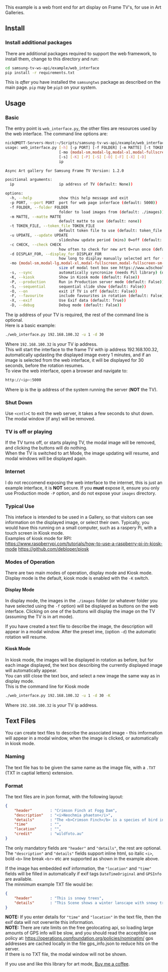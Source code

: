 This example is a web front end for art display on Frame TV's, for use in Art Galleries.

## Install

### Install additional packages

There are additional packages required to support the web framework, to install them, change to this directory and run:
```bash
cd samsung-tv-ws-api/example/web_interface
pip install -r requirements.txt
```
This is *after* you have installed the `samsungtws` package as described on the main page. `pip` may be `pip3` on your system.

## Usage

### Basic

The entry point is `web_interface.py`, the other files are resources used by the web interface. The command line options are:
```bash
nick@MQTT-Servers-Host:~/Scripts/samsung-tv-ws-api/example/web_interface$ ./web_interface.py -h
usage: web_interface.py [-h] [-p PORT] [-f FOLDER] [-m MATTE] [-t TOKEN_FILE] [-u UPDATE] [-c CHECK] [-d DISPLAY_FOR]
                        [-mo {modal-sm,modal-lg,modal-xl,modal-fullscreen,modal-fullscreen-sm-down,modal-fullscreen-md-down,modal-fullscreen-lg-down,modal-fullscreen-xl-down,modal-fullscreen-xxl-down}]
                        [-s] [-K] [-P] [-S] [-O] [-F] [-X] [-D]
                        ip

Async Art gallery for Samsung Frame TV Version: 1.2.0

positional arguments:
  ip                    ip address of TV (default: None))

options:
  -h, --help            show this help message and exit
  -p PORT, --port PORT  port for web page interface (default: 5000))
  -f FOLDER, --folder FOLDER
                        folder to load images from (default: ./images))
  -m MATTE, --matte MATTE
                        default matte to use (default: none))
  -t TOKEN_FILE, --token_file TOKEN_FILE
                        default token file to use (default: token_file.txt))
  -u UPDATE, --update UPDATE
                        slideshow update period (mins) 0=off (default: 0))
  -c CHECK, --check CHECK
                        how often to check for new art 0=run once (default: 600))
  -d DISPLAY_FOR, --display_for DISPLAY_FOR
                        how long to display manually selected art for (default: 120))
  -mo {modal-sm,modal-lg,modal-xl,modal-fullscreen,modal-fullscreen-sm-down,modal-fullscreen-md-down,modal-fullscreen-lg-down,modal-fullscreen-xl-down,modal-fullscreen-xxl-down}, --modal {modal-sm,modal-lg,modal-xl,modal-fullscreen,modal-fullscreen-sm-down,modal-fullscreen-md-down,modal-fullscreen-lg-down,modal-fullscreen-xl-down,modal-fullscreen-xxl-down}
                        size of modal text box see https://www.w3schools.com/bootstrap5/bootstrap_modal.php for explanation (default: medium
  -s, --sync            automatically syncronize (needs Pil library) (default: True))
  -K, --kiosk           Show in Kiosk mode (default: False))
  -P, --production      Run in Production server mode (default: False))
  -S, --sequential      sequential slide show (default: False))
  -O, --on              exit if TV is off (default: False))
  -F, --favourite       include favourites in rotation (default: False))
  -X, --exif            Use Exif data (default: True))
  -D, --debug           Debug mode (default: False))

```
The ip address of your TV is required, the rest of the command line is optional.  
Here is a basic example:
```bash
./web_interface.py 192.168.100.32 -u 1 -d 30
```
Where `192.168.100.32` is *your* TV ip address.  
This will start the interface to the frame TV with ip address 192.168.100.32, automatically updasting the displayed image every 1 minutes, and if an image is selected from the web interface, it will be displayed for 30 seconds, before the rotation resumes.  
To view the web interface, open a browser and navigate to:
```bash
http://<ip>:5000
```
Where ip is the ip address of the system running the server (**NOT** the TV).

### Shut Down

Use `<cntl>C` to exit the web server, it takes a few seconds to shut down. The modal window (if any) will be removed.

### TV is off or playing

If the TV turns off, or starts playing TV, the modal image will be removed, and clicking the buttons will do nothing.  
When the TV is switched to art Mode, the image updating will resume, and modal windows will be displayed again.

### Internet

I do not reccomend exposing the web interface to the internet, this is just an example interface, it is **NOT** secure. If you **must** expose it, ensure you only use Production mode `-P` option, and do not expose your `images` directory.

### Typical Use

This inteface is intended to be used in a Gallery, so that visitors can see information on the displayed image, or select their own. Typically, you would have this running on a small computer, such as a raspery Pi, with a touch screen in Kiosk mode.  
Examples of kiosk mode for RPI:  
https://www.raspberrypi.com/tutorials/how-to-use-a-raspberry-pi-in-kiosk-mode
https://github.com/debloper/piosk

### Modes of Operation

There are two main modes of operation, display mode and Kiosk mode. Display mode is the default, kiosk mode is enabled with the `-K` switch.

#### Display Mode

In display mode, the images in the `./images` folder (or whatever folder you have selected using the `-f` option) will be displayed as buttons on the web interface. Clicking on one of the buttons will display the image on the TV (assuming the TV is in art mode).  

If you have created a text file to describe the image, the description will appear in a modal window. After the preset ime, (option `-d`) the automatic rotation will resume.

#### Kiosk Mode

In kiosk mode, the images will be displayed in rotation as before, but for each image displayed, the text box describing the currently displayed image will automatically appear.  
You can still close the text box, and select a new image the same way as in display mode.  
This is the command line for Kiosk mode
```bash
./web_interface.py 192.168.100.32 -u 1 -d 30 -K
```
Where `192.168.100.32` is *your* TV ip address.

## Text Files

You can create text files to describe the associated image - this imformation will appear in a modal window, when the image is clicked, or automatically in kiosk mode.

### Naming  

The text file has to be given the same name as the image file, with a `.TXT` (TXT in captial letters) extension.

### Format

The text files are in json format, with the following layout:
```json
{   
    "header"        : "Crimson Finch at Fogg Dam",
    "description"   : "<i>Neochmia phaeton</i>",
    "details"       : "The <b>Crimson Finch</b> is a species of bird in the family <i>Estrildidae</i>. It is found throughout Northern Australia as well as parts of southern New Guinea.<br>Crimson finches feature a distinctively bright crimson coat and are known for their aggression.",
    "time"          : "",
    "location"      : "",
    "credit"        : "wildfoto.au"
}
```
The only mandatory fields are `"header"` and `"details"`, the rest are optional.  
The `"description"` and `"details"` fields support inline html, so italic `<i>`, bold `<b>` line break `<br>` etc are supported as shown in the example above.  

If the image has embedded exif information, the `"location"` and `"time"` fields will be filled in automatically if exif tags `DateTimeOriginal` and `GPSInfo` are available.  
The minnimum example TXT file would be:
```json
{   
    "header"        : "This is snowy trees",
    "details"       : "This Scene shows a winter lanscape with snowy trees"
}
```
**NOTE:** If you enter details for `"time"` and `"location"` in the text file, then the exif data will not overwrite this information.  
**NOTE:** There are rate limits on the free geolocating api, so loading large amounts of GPS info will be slow, and you should read the acceptible use policy at: https://operations.osmfoundation.org/policies/nominatim/ gps addresses are cached locally in the file gps_info.json to reduce hits on the server.  
If there is no TXT file, the modal window will not be shown.

If you use and like this library for art mode, [Buy me a coffee](https://paypal.me/NWaterton).
